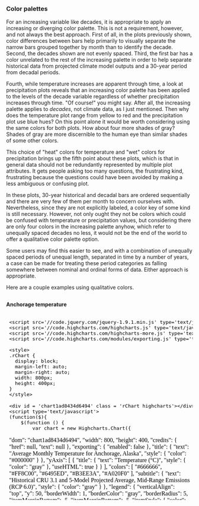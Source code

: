 






##
##
### Color palettes

For an increasing variable like decades, it is appropriate to apply an increasing or diverging color palette.
This is not a requirement, however, and not always the best approach.
First of all, in the plots previously shown, color differences between bars help primarily to visually separate the narrow bars grouped together by month than to identify the decade.
Second, the decades shown are not evenly spaced.
Third, the first bar has a color unrelated to the rest of the increasing palette in order to help separate historical data from projected climate model outputs and a 30-year period from decadal periods.

Fourth, while temperature increases are apparent through time, a look at precipitation plots reveals that an increasing color palette has been applied to the levels of the decade variable regardless of whether precipitation increases through time.
"Of course!" you might say. After all, the increasing palette applies to *decades*, not climate data, as I just mentioned.
Then why does the temperature plot range from yellow to red and the precipitation plot use blue hues?
On this point alone it would be worth considering using the same colors for both plots. How about four more shades of gray? Shades of gray are more discernible to the human eye than similar shades of some other colors.

This choice of "heat" colors for temperature and "wet" colors for precipitation brings up the fifth point about these plots, which is that in general data should not be redundantly represented by multiple plot attributes.
It gets people asking too many questions, the frustrating kind, frustrating because the questions could have been avoided by making a less ambiguous or confusing plot.

In these plots, 30-year historical and decadal bars are ordered sequentially and there are very few of them per month to concern ourselves with.
Nevertheless, since they are not explicitly labeled, a color key of some kind is still necessary.
However, not only ought they not be colors which could be confused with temperature or precipitation values, but considering there are only four colors in the increasing palette anyhow,
which refer to unequally spaced decades no less, it would not be the end of the world to offer a qualitative color palette option.

Some users may find this easier to see, and with a combination of unequally spaced periods of unequal length, separated in time by a number of years,
a case can be made for treating these period categories as falling somewhere between nominal and ordinal forms of data.
Either approach is appropriate.

Here are a couple examples using qualitative colors.

##
#### Anchorage temperature

<iframe srcdoc=' &lt;!doctype HTML&gt;
&lt;meta charset = &#039;utf-8&#039;&gt;
&lt;html&gt;
  &lt;head&gt;
    
    &lt;script src=&#039;//code.jquery.com/jquery-1.9.1.min.js&#039; type=&#039;text/javascript&#039;&gt;&lt;/script&gt;
    &lt;script src=&#039;//code.highcharts.com/highcharts.js&#039; type=&#039;text/javascript&#039;&gt;&lt;/script&gt;
    &lt;script src=&#039;//code.highcharts.com/highcharts-more.js&#039; type=&#039;text/javascript&#039;&gt;&lt;/script&gt;
    &lt;script src=&#039;//code.highcharts.com/modules/exporting.js&#039; type=&#039;text/javascript&#039;&gt;&lt;/script&gt;
    
    &lt;style&gt;
    .rChart {
      display: block;
      margin-left: auto; 
      margin-right: auto;
      width: 800px;
      height: 400px;
    }  
    &lt;/style&gt;
    
  &lt;/head&gt;
  &lt;body &gt;
    
    &lt;div id = &#039;chart1ad8434d6494&#039; class = &#039;rChart highcharts&#039;&gt;&lt;/div&gt;    
    &lt;script type=&#039;text/javascript&#039;&gt;
    (function($){
        $(function () {
            var chart = new Highcharts.Chart({
 &quot;dom&quot;: &quot;chart1ad8434d6494&quot;,
&quot;width&quot;:            800,
&quot;height&quot;:            400,
&quot;credits&quot;: {
 &quot;href&quot;: null,
&quot;text&quot;: null 
},
&quot;exporting&quot;: {
 &quot;enabled&quot;: false 
},
&quot;title&quot;: {
 &quot;text&quot;: &quot;Average Monthly Temperature for Anchorage, Alaska&quot;,
&quot;style&quot;: {
 &quot;color&quot;: &quot;#000000&quot; 
} 
},
&quot;yAxis&quot;: [
 {
 &quot;title&quot;: {
 &quot;text&quot;: &quot;&lt;span&gt;Temperature (°C)&lt;/span&gt;&quot;,
&quot;style&quot;: {
 &quot;color&quot;: &quot;gray&quot; 
},
&quot;useHTML&quot;: true 
} 
} 
],
&quot;colors&quot;: [ &quot;#666666&quot;, &quot;#FF8C00&quot;, &quot;#6495ED&quot;, &quot;#B3EE3A&quot;, &quot;#A020F0&quot; ],
&quot;subtitle&quot;: {
 &quot;text&quot;: &quot;Historical CRU 3.1 and 5-Model Projected Average, Mid-Range Emissions (RCP 6.0)&quot;,
&quot;style&quot;: {
 &quot;color&quot;: &quot;gray&quot; 
} 
},
&quot;legend&quot;: {
 &quot;verticalAlign&quot;: &quot;top&quot;,
&quot;y&quot;:             50,
&quot;borderWidth&quot;:              1,
&quot;borderColor&quot;: &quot;gray&quot;,
&quot;borderRadius&quot;:              5,
&quot;itemMarginBottom&quot;:             -5,
&quot;itemMarginBottom&quot;:             -5,
&quot;itemStyle&quot;: {
 &quot;color&quot;: &quot;gray&quot; 
} 
},
&quot;xAxis&quot;: [
 {
 &quot;categories&quot;: [ &quot;Jan&quot;, &quot;Feb&quot;, &quot;Mar&quot;, &quot;Apr&quot;, &quot;May&quot;, &quot;Jun&quot;, &quot;Jul&quot;, &quot;Aug&quot;, &quot;Sep&quot;, &quot;Oct&quot;, &quot;Nov&quot;, &quot;Dec&quot; ],
&quot;title&quot;: {
 &quot;text&quot;: &quot;Due to variability among climate models and among years in a natural climate system, these graphs are useful for examining trends over time, rather than for precisely&lt;br&gt;predicting monthly or yearly values. For more information on derivation, reliability, and variability among these projections, please visit www.snap.uaf.edu.&quot;,
&quot;style&quot;: {
 &quot;color&quot;: &quot;gray&quot;,
&quot;fontWeight&quot;: &quot;normal&quot;,
&quot;fontSize&quot;: &quot;8px&quot; 
} 
} 
} 
],
&quot;series&quot;: [
 {
 &quot;data&quot;: [
 [
          -15.6,
           1.5 
],
[
          -12.7,
           0.3 
],
[
           -8.8,
           3.4 
],
[
             -2,
           5.2 
],
[
            5.9,
          11.3 
],
[
           11.6,
          15.3 
],
[
           14.1,
          17.6 
],
[
           12.8,
          16.3 
],
[
            8.1,
          12.6 
],
[
           -3.2,
           4.6 
],
[
          -11.2,
           0.4 
],
[
          -16.9,
          -1.4 
] 
],
&quot;name&quot;: &quot;1960-1989&quot;,
&quot;type&quot;: &quot;columnrange&quot; 
},
{
 &quot;data&quot;: [
 [
          -19.1,
          -1.6 
],
[
          -14.1,
          -0.5 
],
[
           -7.9,
           4.1 
],
[
           -1.7,
           8.2 
],
[
            5.6,
          14.4 
],
[
            8.7,
          17.5 
],
[
             13,
          21.5 
],
[
           12.7,
          19.1 
],
[
            6.8,
          13.1 
],
[
           -2.8,
           7.5 
],
[
          -10.5,
           2.1 
],
[
          -16.4,
          -1.6 
] 
],
&quot;name&quot;: &quot;2010-2019&quot;,
&quot;type&quot;: &quot;columnrange&quot; 
},
{
 &quot;data&quot;: [
 [
          -15.9,
           0.1 
],
[
          -13.9,
           5.2 
],
[
             -7,
           4.4 
],
[
           -0.6,
           9.9 
],
[
            5.6,
          14.7 
],
[
           11.2,
          20.1 
],
[
           13.6,
          20.6 
],
[
           13.3,
          18.8 
],
[
            7.5,
          14.6 
],
[
           -2.4,
           8.1 
],
[
           -9.7,
             4 
],
[
          -12.1,
             1 
] 
],
&quot;name&quot;: &quot;2040-2049&quot;,
&quot;type&quot;: &quot;columnrange&quot; 
},
{
 &quot;data&quot;: [
 [
          -13.3,
           1.7 
],
[
          -10.4,
           4.5 
],
[
           -7.2,
           6.3 
],
[
            0.4,
          10.9 
],
[
            7.7,
            15 
],
[
           10.8,
          19.3 
],
[
           14.2,
          21.6 
],
[
           13.1,
          19.9 
],
[
            8.9,
          14.6 
],
[
           -0.3,
           7.7 
],
[
           -8.6,
           4.2 
],
[
          -13.9,
           2.2 
] 
],
&quot;name&quot;: &quot;2060-2069&quot;,
&quot;type&quot;: &quot;columnrange&quot; 
},
{
 &quot;data&quot;: [
 [
          -11.6,
           4.4 
],
[
          -10.8,
           7.6 
],
[
           -6.3,
             9 
],
[
           -0.1,
          10.8 
],
[
            8.4,
          17.2 
],
[
           11.8,
            22 
],
[
           14.8,
          22.3 
],
[
           13.9,
          20.5 
],
[
            9.9,
            16 
],
[
            0.1,
           9.4 
],
[
           -7.7,
           4.1 
],
[
          -14.8,
           2.4 
] 
],
&quot;name&quot;: &quot;2090-2099&quot;,
&quot;type&quot;: &quot;columnrange&quot; 
} 
],
&quot;chart&quot;: {
 &quot;width&quot;:            850,
&quot;height&quot;:            500,
&quot;renderTo&quot;: &quot;chart1ad8434d6494&quot; 
},
&quot;id&quot;: &quot;chart1ad8434d6494&quot; 
});
        });
    })(jQuery);
&lt;/script&gt;
    
    &lt;script&gt;&lt;/script&gt;    
  &lt;/body&gt;
&lt;/html&gt; ' scrolling='no' frameBorder='0' seamless class='rChart  highcharts  ' id='iframe-chart1ad8434d6494'> </iframe>
 <style>iframe.rChart{ width: 100%; height: 400px;}</style>

##
#### Anchorage precipitation

<iframe srcdoc=' &lt;!doctype HTML&gt;
&lt;meta charset = &#039;utf-8&#039;&gt;
&lt;html&gt;
  &lt;head&gt;
    
    &lt;script src=&#039;//code.jquery.com/jquery-1.9.1.min.js&#039; type=&#039;text/javascript&#039;&gt;&lt;/script&gt;
    &lt;script src=&#039;//code.highcharts.com/highcharts.js&#039; type=&#039;text/javascript&#039;&gt;&lt;/script&gt;
    &lt;script src=&#039;//code.highcharts.com/highcharts-more.js&#039; type=&#039;text/javascript&#039;&gt;&lt;/script&gt;
    &lt;script src=&#039;//code.highcharts.com/modules/exporting.js&#039; type=&#039;text/javascript&#039;&gt;&lt;/script&gt;
    
    &lt;style&gt;
    .rChart {
      display: block;
      margin-left: auto; 
      margin-right: auto;
      width: 800px;
      height: 400px;
    }  
    &lt;/style&gt;
    
  &lt;/head&gt;
  &lt;body &gt;
    
    &lt;div id = &#039;chart1ad87918316f&#039; class = &#039;rChart highcharts&#039;&gt;&lt;/div&gt;    
    &lt;script type=&#039;text/javascript&#039;&gt;
    (function($){
        $(function () {
            var chart = new Highcharts.Chart({
 &quot;dom&quot;: &quot;chart1ad87918316f&quot;,
&quot;width&quot;:            800,
&quot;height&quot;:            400,
&quot;credits&quot;: {
 &quot;href&quot;: null,
&quot;text&quot;: null 
},
&quot;exporting&quot;: {
 &quot;enabled&quot;: false 
},
&quot;title&quot;: {
 &quot;text&quot;: &quot;Average Monthly Precipitation for Anchorage, Alaska&quot;,
&quot;style&quot;: {
 &quot;color&quot;: &quot;#000000&quot; 
} 
},
&quot;yAxis&quot;: [
 {
 &quot;title&quot;: {
 &quot;text&quot;: &quot;&lt;span&gt;Precipitation (mm)&lt;/span&gt;&quot;,
&quot;style&quot;: {
 &quot;color&quot;: &quot;gray&quot; 
},
&quot;useHTML&quot;: true 
} 
} 
],
&quot;colors&quot;: [ &quot;#666666&quot;, &quot;#FF8C00&quot;, &quot;#6495ED&quot;, &quot;#B3EE3A&quot;, &quot;#A020F0&quot; ],
&quot;subtitle&quot;: {
 &quot;text&quot;: &quot;Historical CRU 3.1 and 5-Model Projected Average, Mid-Range Emissions (RCP 6.0)&quot;,
&quot;style&quot;: {
 &quot;color&quot;: &quot;gray&quot; 
} 
},
&quot;legend&quot;: {
 &quot;verticalAlign&quot;: &quot;top&quot;,
&quot;y&quot;:             50,
&quot;borderWidth&quot;:              1,
&quot;borderColor&quot;: &quot;gray&quot;,
&quot;borderRadius&quot;:              5,
&quot;itemMarginBottom&quot;:             -5,
&quot;itemMarginBottom&quot;:             -5,
&quot;itemStyle&quot;: {
 &quot;color&quot;: &quot;gray&quot; 
} 
},
&quot;xAxis&quot;: [
 {
 &quot;categories&quot;: [ &quot;Jan&quot;, &quot;Feb&quot;, &quot;Mar&quot;, &quot;Apr&quot;, &quot;May&quot;, &quot;Jun&quot;, &quot;Jul&quot;, &quot;Aug&quot;, &quot;Sep&quot;, &quot;Oct&quot;, &quot;Nov&quot;, &quot;Dec&quot; ],
&quot;title&quot;: {
 &quot;text&quot;: &quot;Due to variability among climate models and among years in a natural climate system, these graphs are useful for examining trends over time, rather than for precisely&lt;br&gt;predicting monthly or yearly values. For more information on derivation, reliability, and variability among these projections, please visit www.snap.uaf.edu.&quot;,
&quot;style&quot;: {
 &quot;color&quot;: &quot;gray&quot;,
&quot;fontWeight&quot;: &quot;normal&quot;,
&quot;fontSize&quot;: &quot;8px&quot; 
} 
} 
} 
],
&quot;series&quot;: [
 {
 &quot;data&quot;: [
 [
              1,
            57 
],
[
              4,
            39 
],
[
              1,
            41 
],
[
              1,
            41 
],
[
              6,
            48 
],
[
              6,
            70 
],
[
             15,
           108 
],
[
             15,
           140 
],
[
             19,
           126 
],
[
             14,
           109 
],
[
              3,
            80 
],
[
             12,
            75 
] 
],
&quot;name&quot;: &quot;1960-1989&quot;,
&quot;type&quot;: &quot;columnrange&quot; 
},
{
 &quot;data&quot;: [
 [
              5,
            44 
],
[
              2,
            63 
],
[
              4,
            42 
],
[
              2,
            28 
],
[
              7,
            49 
],
[
             12,
            63 
],
[
             11,
            81 
],
[
             16,
           189 
],
[
             15,
           145 
],
[
             22,
           127 
],
[
              7,
            67 
],
[
              7,
            85 
] 
],
&quot;name&quot;: &quot;2010-2019&quot;,
&quot;type&quot;: &quot;columnrange&quot; 
},
{
 &quot;data&quot;: [
 [
              9,
            44 
],
[
              7,
            44 
],
[
              5,
            44 
],
[
              5,
            37 
],
[
              6,
            47 
],
[
             10,
            67 
],
[
             17,
            77 
],
[
             18,
           161 
],
[
             15,
           133 
],
[
             11,
           117 
],
[
              7,
            52 
],
[
             12,
            97 
] 
],
&quot;name&quot;: &quot;2040-2049&quot;,
&quot;type&quot;: &quot;columnrange&quot; 
},
{
 &quot;data&quot;: [
 [
              8,
            52 
],
[
              8,
            47 
],
[
              6,
            45 
],
[
              9,
            53 
],
[
              3,
            51 
],
[
              7,
            76 
],
[
             18,
           109 
],
[
              7,
           136 
],
[
             32,
           147 
],
[
             24,
           111 
],
[
             10,
            70 
],
[
              6,
           120 
] 
],
&quot;name&quot;: &quot;2060-2069&quot;,
&quot;type&quot;: &quot;columnrange&quot; 
},
{
 &quot;data&quot;: [
 [
              7,
            58 
],
[
              6,
            46 
],
[
             10,
            36 
],
[
              7,
            39 
],
[
              7,
            45 
],
[
             12,
            72 
],
[
             10,
           104 
],
[
             27,
           237 
],
[
             33,
           159 
],
[
             13,
           105 
],
[
              3,
            64 
],
[
              9,
            94 
] 
],
&quot;name&quot;: &quot;2090-2099&quot;,
&quot;type&quot;: &quot;columnrange&quot; 
} 
],
&quot;chart&quot;: {
 &quot;width&quot;:            850,
&quot;height&quot;:            500,
&quot;renderTo&quot;: &quot;chart1ad87918316f&quot; 
},
&quot;id&quot;: &quot;chart1ad87918316f&quot; 
});
        });
    })(jQuery);
&lt;/script&gt;
    
    &lt;script&gt;&lt;/script&gt;    
  &lt;/body&gt;
&lt;/html&gt; ' scrolling='no' frameBorder='0' seamless class='rChart  highcharts  ' id='iframe-chart1ad87918316f'> </iframe>
 <style>iframe.rChart{ width: 100%; height: 400px;}</style>

<style>iframe.rChart{ width: 100%; height: 500px;}</style>

